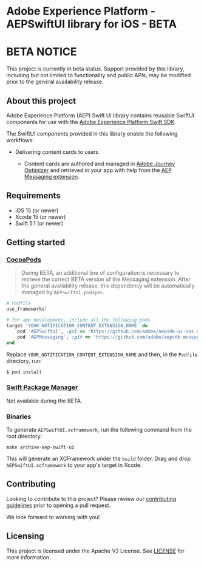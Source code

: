 # Adobe Experience Platform - AEPSwiftUI library for iOS - BETA

# BETA NOTICE

This project is currently in beta status. Support provided by this library, including but not limited to functionality and public APIs, may be modified prior to the general availability release.

## About this project

Adobe Experience Platform (AEP) Swift UI library contains reusable SwiftUI components for use with the [Adobe Experience Platform Swift SDK](https://github.com/adobe/aepsdk-core-ios).

The SwiftUI components provided in this library enable the following workflows:

* Delivering content cards to users

    * Content cards are authored and managed in [Adobe Journey Optimizer](https://business.adobe.com/products/journey-optimizer/adobe-journey-optimizer.html) and retrieved in your app with help from the [AEP Messaging extension](https://github.com/adobe/aepsdk-messaging-ios).

## Requirements

- iOS 15 (or newer)
- Xcode 15 (or newer)
- Swift 5.1 (or newer)

## Getting started

### [CocoaPods](https://guides.cocoapods.org/using/using-cocoapods.html)

> During BETA, an additional line of configuration is necessary to retrieve the correct BETA version of the Messaging extension. After the general availability release, this dependency will be automatically managed by `AEPSwiftUI.podspec`.

```ruby
# Podfile
use_frameworks!

# for app development, include all the following pods
target 'YOUR_NOTIFICATION_CONTENT_EXTENSION_NAME' do
    pod 'AEPSwiftUI', :git => 'https://github.com/adobe/aepsdk-ui-ios.git', :tag => '5.1.0-beta'
    pod 'AEPMessaging', :git => 'https://github.com/adobe/aepsdk-messaging-ios.git', :tag => '5.3.0-beta'
end
```

Replace `YOUR_NOTIFICATION_CONTENT_EXTENSION_NAME` and then, in the `Podfile` directory, run:

```ruby
$ pod install
```

### [Swift Package Manager](https://github.com/apple/swift-package-manager)

Not available during the BETA.

### Binaries

To generate `AEPSwiftUI.xcframework`, run the following command from the root directory:

```
make archive-aep-swift-ui
```

This will generate an XCFramework under the `build` folder. Drag and drop `AEPSwiftUI.xcframework` to your app's target in Xcode.

## Contributing

Looking to contribute to this project? Please review our [contributing guidelines](../../.github/CONTRIBUTING.md) prior to opening a pull request.

We look forward to working with you!

## Licensing

This project is licensed under the Apache V2 License. See [LICENSE](../../LICENSE) for more information.
